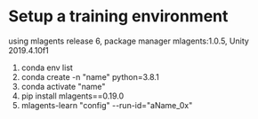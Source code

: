 # Setup a training environment

using mlagents release 6, package manager mlagents:1.0.5, Unity 2019.4.10f1

1. conda env list
2. conda create -n "name" python=3.8.1
3. conda activate "name"
4. pip install mlagents==0.19.0
5. mlagents-learn "config" --run-id="aName_0x"
